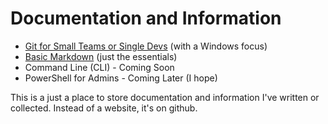 # Documentation and Information

* [Git for Small Teams or Single Devs](https://github.com/sansbacher/docs/tree/master/git) (with a Windows focus)
* [Basic Markdown](https://github.com/sansbacher/docs/tree/master/markdown) (just the essentials)
* Command Line (CLI) - Coming Soon
* PowerShell for Admins - Coming Later (I hope)

This is a just a place to store documentation and information I've written or collected. Instead of a website, it's on github.
